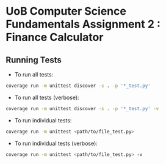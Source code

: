 # UoB Computer Science Fundamentals Assignment 2 : Finance Calculator

## Running Tests

- To run all tests:

```bash
coverage run -m unittest discover -s . -p '*_test.py'
```

- To run all tests (verbose):

```bash
coverage run -m unittest discover -s . -p '*_test.py' -v
```

- To run individual tests:

```bash
coverage run -m unittest <path/to/file_test.py>
```

- To run individual tests (verbose):

```bash
coverage run -m unittest <path/to/file_test.py> -v
```